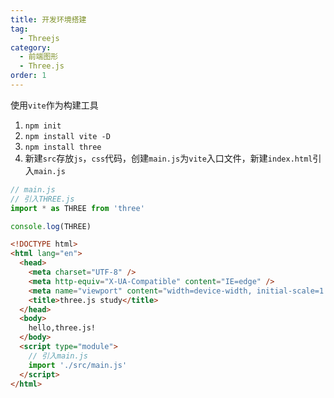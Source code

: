 ```yaml
---
title: 开发环境搭建
tag:
  - Threejs
category:
  - 前端图形
  - Three.js
order: 1
---
```


使用`vite`作为构建工具

1. `npm init`
2. `npm install vite -D`
3. `npm install three`
4. 新建`src`存放`js`，`css`代码，创建`main.js`为`vite`入口文件，新建`index.html`引入`main.js`

```js
// main.js
// 引入THREE.js
import * as THREE from 'three'

console.log(THREE)
```

```html
<!DOCTYPE html>
<html lang="en">
  <head>
    <meta charset="UTF-8" />
    <meta http-equiv="X-UA-Compatible" content="IE=edge" />
    <meta name="viewport" content="width=device-width, initial-scale=1.0" />
    <title>three.js study</title>
  </head>
  <body>
    hello,three.js!
  </body>
  <script type="module">
    // 引入main.js
    import './src/main.js'
  </script>
</html>
```
